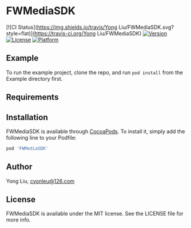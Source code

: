 # FWMediaSDK

[![CI Status](https://img.shields.io/travis/Yong Liu/FWMediaSDK.svg?style=flat)](https://travis-ci.org/Yong Liu/FWMediaSDK)
[![Version](https://img.shields.io/cocoapods/v/FWMediaSDK.svg?style=flat)](https://cocoapods.org/pods/FWMediaSDK)
[![License](https://img.shields.io/cocoapods/l/FWMediaSDK.svg?style=flat)](https://cocoapods.org/pods/FWMediaSDK)
[![Platform](https://img.shields.io/cocoapods/p/FWMediaSDK.svg?style=flat)](https://cocoapods.org/pods/FWMediaSDK)

## Example

To run the example project, clone the repo, and run `pod install` from the Example directory first.

## Requirements

## Installation

FWMediaSDK is available through [CocoaPods](https://cocoapods.org). To install
it, simply add the following line to your Podfile:

```ruby
pod 'FWMediaSDK'
```

## Author

Yong Liu, cyonleu@126.com

## License

FWMediaSDK is available under the MIT license. See the LICENSE file for more info.
